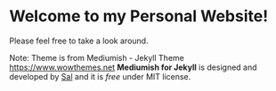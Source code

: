 # Welcome to my Personal Website!

Please feel free to take a look around.



Note: Theme is from Mediumish - Jekyll Theme
https://www.wowthemes.net
**Mediumish for Jekyll** is designed and developed by [Sal](https://www.wowthemes.net) and it is *free* under MIT license. 
